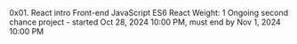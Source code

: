 0x01. React intro
Front-end
JavaScript
ES6
React
Weight: 1
Ongoing second chance project - started Oct 28, 2024 10:00 PM, must end by Nov 1, 2024 10:00 PM
